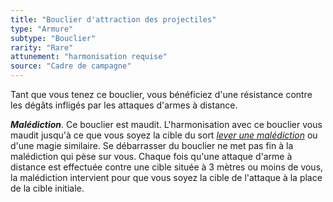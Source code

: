 ```yaml
---
title: "Bouclier d'attraction des projectiles"
type: "Armure"
subtype: "Bouclier"
rarity: "Rare"
attunement: "harmonisation requise"
source: "Cadre de campagne"
---
```

Tant que vous tenez ce bouclier, vous bénéficiez d'une résistance contre les dégâts infligés par les attaques d'armes à distance.

_**Malédiction**_. Ce bouclier est maudit. L'harmonisation avec ce bouclier vous maudit jusqu'à ce que vous soyez la cible du sort [_lever une malédiction_](/grimoire/lever-une-malediction/) ou d'une magie similaire. Se débarrasser du bouclier ne met pas fin à la malédiction qui pèse sur vous. Chaque fois qu'une attaque d'arme à distance est effectuée contre une cible située à 3 mètres ou moins de vous, la malédiction intervient pour que vous soyez la cible de l'attaque à la place de la cible initiale.
